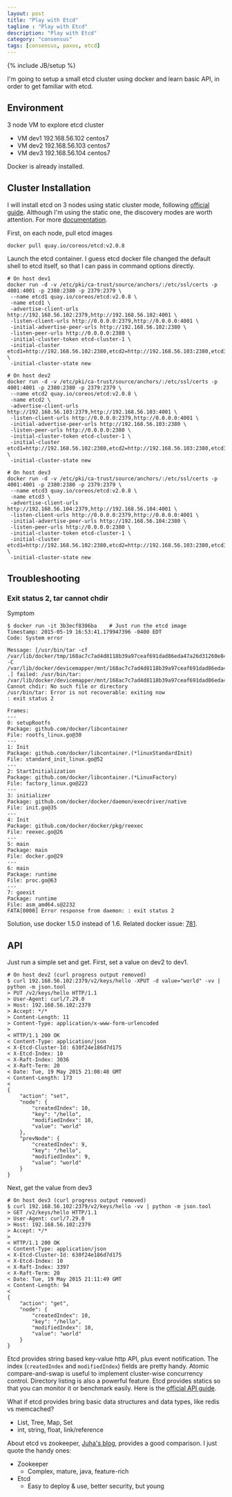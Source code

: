 ```yaml
---
layout: post
title: "Play with Etcd"
tagline : "Play with Etcd"
description: "Play with Etcd"
category: "consensus"
tags: [consensus, paxos, etcd]
---
```

{% include JB/setup %}

I'm going to setup a small etcd cluster using docker and learn basic API, in order to get familiar with etcd.

## Environment

3 node VM to explore etcd cluster

  * VM dev1 192.168.56.102 centos7
  * VM dev2 192.168.56.103 centos7
  * VM dev3 192.168.56.104 centos7

Docker is already installed.

## Cluster Installation

I will install etcd on 3 nodes using static cluster mode, following [official guide](https://github.com/coreos/etcd/blob/master/Documentation/clustering.md). Although I'm using the static one, the discovery modes are worth attention. For more [documentation](https://github.com/coreos/etcd/tree/master/Documentation).

First, on each node, pull etcd images

```
docker pull quay.io/coreos/etcd:v2.0.8
```

Launch the etcd container. I guess etcd docker file changed the default shell to etcd itself, so that I can pass in command options directly.

```
# On host dev1
docker run -d -v /etc/pki/ca-trust/source/anchors/:/etc/ssl/certs -p 4001:4001 -p 2380:2380 -p 2379:2379 \
 --name etcd1 quay.io/coreos/etcd:v2.0.8 \
 -name etcd1 \
 -advertise-client-urls http://192.168.56.102:2379,http://192.168.56.102:4001 \
 -listen-client-urls http://0.0.0.0:2379,http://0.0.0.0:4001 \
 -initial-advertise-peer-urls http://192.168.56.102:2380 \
 -listen-peer-urls http://0.0.0.0:2380 \
 -initial-cluster-token etcd-cluster-1 \
 -initial-cluster etcd1=http://192.168.56.102:2380,etcd2=http://192.168.56.103:2380,etcd3=http://192.168.56.104:2380 \
 -initial-cluster-state new

# On host dev2
docker run -d -v /etc/pki/ca-trust/source/anchors/:/etc/ssl/certs -p 4001:4001 -p 2380:2380 -p 2379:2379 \
 --name etcd2 quay.io/coreos/etcd:v2.0.8 \
 -name etcd2 \
 -advertise-client-urls http://192.168.56.103:2379,http://192.168.56.103:4001 \
 -listen-client-urls http://0.0.0.0:2379,http://0.0.0.0:4001 \
 -initial-advertise-peer-urls http://192.168.56.103:2380 \
 -listen-peer-urls http://0.0.0.0:2380 \
 -initial-cluster-token etcd-cluster-1 \
 -initial-cluster etcd1=http://192.168.56.102:2380,etcd2=http://192.168.56.103:2380,etcd3=http://192.168.56.104:2380 \
 -initial-cluster-state new

# On host dev3
docker run -d -v /etc/pki/ca-trust/source/anchors/:/etc/ssl/certs -p 4001:4001 -p 2380:2380 -p 2379:2379 \
 --name etcd3 quay.io/coreos/etcd:v2.0.8 \
 -name etcd3 \
 -advertise-client-urls http://192.168.56.104:2379,http://192.168.56.104:4001 \
 -listen-client-urls http://0.0.0.0:2379,http://0.0.0.0:4001 \
 -initial-advertise-peer-urls http://192.168.56.104:2380 \
 -listen-peer-urls http://0.0.0.0:2380 \
 -initial-cluster-token etcd-cluster-1 \
 -initial-cluster etcd1=http://192.168.56.102:2380,etcd2=http://192.168.56.103:2380,etcd3=http://192.168.56.104:2380 \
 -initial-cluster-state new
```

## Troubleshooting

### Exit status 2, tar cannot chdir

Symptom

``` 
$ docker run -it 3b3ecf8306ba    # Just run the etcd image
Timestamp: 2015-05-19 16:53:41.179947396 -0400 EDT
Code: System error

Message: [/usr/bin/tar -cf /var/lib/docker/tmp/168ac7c7ad4d8118b39a97ceaf691dad86eda47a26d31260e84928455cac272c758795987/_tmp.tar -C /var/lib/docker/devicemapper/mnt/168ac7c7ad4d8118b39a97ceaf691dad86eda47a26d31260e84928455cac272c/rootfs/tmp .] failed: /usr/bin/tar: /var/lib/docker/devicemapper/mnt/168ac7c7ad4d8118b39a97ceaf691dad86eda47a26d31260e84928455cac272c/rootfs/tmp: Cannot chdir: No such file or directory
/usr/bin/tar: Error is not recoverable: exiting now
: exit status 2

Frames:
---
0: setupRootfs
Package: github.com/docker/libcontainer
File: rootfs_linux.go@30
---
1: Init
Package: github.com/docker/libcontainer.(*linuxStandardInit)
File: standard_init_linux.go@52
---
2: StartInitialization
Package: github.com/docker/libcontainer.(*LinuxFactory)
File: factory_linux.go@223
---
3: initializer
Package: github.com/docker/docker/daemon/execdriver/native
File: init.go@35
---
4: Init
Package: github.com/docker/docker/pkg/reexec
File: reexec.go@26
---
5: main
Package: main
File: docker.go@29
---
6: main
Package: runtime
File: proc.go@63
---
7: goexit
Package: runtime
File: asm_amd64.s@2232
FATA[0000] Error response from daemon: : exit status 2
```

Solution, use docker 1.5.0 instead of 1.6. Related docker issue: [781](https://github.com/docker/swarm/issues/781).

## API

Just run a simple set and get. First, set a value on dev2 to dev1.

```
# On host dev2 (curl progress output removed)
$ curl 192.168.56.102:2379/v2/keys/hello -XPUT -d value="world" -vv | python -m json.tool
> PUT /v2/keys/hello HTTP/1.1
> User-Agent: curl/7.29.0
> Host: 192.168.56.102:2379
> Accept: */*
> Content-Length: 11
> Content-Type: application/x-www-form-urlencoded
>
< HTTP/1.1 200 OK
< Content-Type: application/json
< X-Etcd-Cluster-Id: 630f24e186d7d175
< X-Etcd-Index: 10
< X-Raft-Index: 3036
< X-Raft-Term: 20
< Date: Tue, 19 May 2015 21:08:48 GMT
< Content-Length: 173
<
{
    "action": "set",
    "node": {
        "createdIndex": 10,
        "key": "/hello",
        "modifiedIndex": 10,
        "value": "world"
    },
    "prevNode": {
        "createdIndex": 9,
        "key": "/hello",
        "modifiedIndex": 9,
        "value": "world"
    }
}
```

Next, get the value from dev3

```
# On host dev3 (curl progress output removed)
$ curl 192.168.56.102:2379/v2/keys/hello -vv | python -m json.tool
> GET /v2/keys/hello HTTP/1.1
> User-Agent: curl/7.29.0
> Host: 192.168.56.102:2379
> Accept: */*
>
< HTTP/1.1 200 OK
< Content-Type: application/json
< X-Etcd-Cluster-Id: 630f24e186d7d175
< X-Etcd-Index: 10
< X-Raft-Index: 3397
< X-Raft-Term: 20
< Date: Tue, 19 May 2015 21:11:49 GMT
< Content-Length: 94
<
{
    "action": "get",
    "node": {
        "createdIndex": 10,
        "key": "/hello",
        "modifiedIndex": 10,
        "value": "world"
    }
}
```

Etcd provides string based key-value http API, plus event notification. The index (`createdIndex` and `modifiedIndex`) fields are pretty handy. Atomic compare-and-swap is useful to implement cluster-wise concurrency control. Directory listing is also a powerful feature. Etcd provides statics so that you can monitor it or benchmark easily. Here is the [official API guide](https://github.com/coreos/etcd/blob/master/Documentation/api.md).

What if etcd provides bring basic data structures and data types, like redis vs memcached?

  * List, Tree, Map, Set
  * int, string, float, link/reference

About etcd vs zookeeper, [Juha's blog](http://devo.ps/blog/zookeeper-vs-doozer-vs-etcd/), provides a good comparison. I just quote the handy ones:

  * Zookeeper
    * Complex, mature, java, feature-rich
  * Etcd
    * Easy to deploy & use, better security, but young

